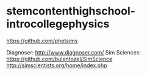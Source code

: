 # stemcontenthighschool-introcollegephysics

https://github.com/phetsims

Diagnoser: 
http://www.diagnoser.com/
Sim Sciences:
https://github.com/bulentozel/SimScience
http://simscientists.org/home/index.php
